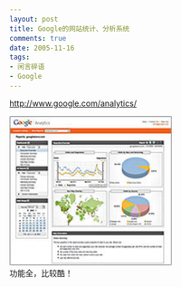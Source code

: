 ```yaml
---
layout: post
title: Google的网站统计、分析系统
comments: true
date: 2005-11-16
tags:
- 闲言碎语
- Google
---
```


<p><a href="http://www.google.com/analytics/">http://www.google.com/analytics/</a></p>
<p><img style="width: 287px; height: 264px;" src="/images/hbz_images/836d6e32-fcfe-4aca-896b-16f7763c97cf.jpg" alt=""><br />功能全，比较酷！</p>				
